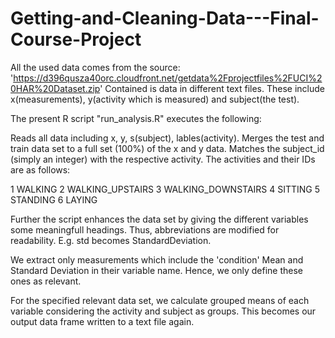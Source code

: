 # Getting-and-Cleaning-Data---Final-Course-Project
All the used data comes from the source: 'https://d396qusza40orc.cloudfront.net/getdata%2Fprojectfiles%2FUCI%20HAR%20Dataset.zip'
Contained is data in different text files. These include x(measurements), y(activity which is measured) and subject(the test).

The present R script "run_analysis.R" executes the following:

Reads all data including x, y, s(subject), lables(activity).
Merges the test and train data set to a full set (100%) of the x and y data.
Matches the subject_id (simply an integer) with the respective activity.
The activities and their IDs are as follows:

1 WALKING
2 WALKING_UPSTAIRS
3 WALKING_DOWNSTAIRS
4 SITTING
5 STANDING
6 LAYING

Further the script enhances the data set by giving the different variables some meaningfull headings. Thus, abbreviations are modified for readability. E.g. std becomes StandardDeviation.

We extract only measurements which include the 'condition' Mean and Standard Deviation in their variable name. Hence, we only define these ones as relevant.

For the specified relevant data set, we calculate grouped means of each variable considering the activity and subject as groups.
This becomes our output data frame written to a text file again.
